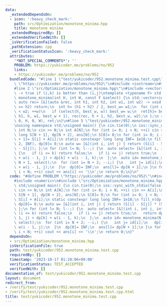 ```yaml
---
data:
  _extendedDependsOn:
  - icon: ':heavy_check_mark:'
    path: src/Optimization/monotone_minima.hpp
    title: monotone minima
  _extendedRequiredBy: []
  _extendedVerifiedWith: []
  _isVerificationFailed: false
  _pathExtension: cpp
  _verificationStatusIcon: ':heavy_check_mark:'
  attributes:
    '*NOT_SPECIAL_COMMENTS*': ''
    PROBLEM: https://yukicoder.me/problems/no/952
    links:
    - https://yukicoder.me/problems/no/952
  bundledCode: "#line 1 \"test/yukicoder/952.monotone_minima.test.cpp\"\n#define PROBLEM\
    \ \"https://yukicoder.me/problems/no/952\"\n#include <iostream>\n#include <numeric>\n\
    #line 2 \"src/Optimization/monotone_minima.hpp\"\n#include <vector>\n// select(i,j,k)\
    \ -> true if (i,k) is better than (i,j)\ntemplate <typename F> std::vector<int>\
    \ monotone_minima(int H, int W, const F &select) {\n std::vector<int> ret(H);\n\
    \ auto rec= [&](auto &rec, int h1, int h2, int w1, int w2) -> void {\n  if (h1\
    \ == h2) return;\n  int h= (h1 + h2) / 2, best_w= w1;\n  for (int w= w1 + 1; w\
    \ < w2; ++w)\n   if (select(h, best_w, w)) best_w= w;\n  ret[h]= best_w, rec(rec,\
    \ h1, h, w1, best_w + 1), rec(rec, h + 1, h2, best_w, w2);\n };\n return rec(rec,\
    \ 0, H, 0, W), ret;\n}\n#line 5 \"test/yukicoder/952.monotone_minima.test.cpp\"\
    \nusing namespace std;\nsigned main() {\n cin.tie(0);\n ios::sync_with_stdio(false);\n\
    \ int N;\n cin >> N;\n int A[N];\n for (int i= 0; i < N; ++i) cin >> A[i];\n long\
    \ long S[N + 1], dp[N + 2], ans[N];\n S[0]= 0;\n for (int i= 0; i < N; ++i) S[i\
    \ + 1]= S[i] + A[i];\n static constexpr long long INF= 1e18;\n fill_n(dp, N +\
    \ 2, INF), dp[0]= 0;\n auto w= [&](int i, int j) { return (S[i] - S[j]) * (S[i]\
    \ - S[j]); };\n for (int l= N; l--;) {\n  auto select= [&](int i, int j, int k)\
    \ {\n   if (i <= k) return false;\n   if (i <= j) return true;\n   return dp[j]\
    \ + w(i - 1, j) > dp[k] + w(i - 1, k);\n  };\n  auto id= monotone_minima(N + 2,\
    \ N + 1, select);\n  for (int i= N + 2; --i;) {\n   int j= id[i];\n   dp[i]= dp[j]\
    \ + w(i - 1, j);\n  }\n  dp[0]= INF;\n  ans[l]= dp[N + 1];\n }\n for (int i= 0;\
    \ i < N; ++i) cout << ans[i] << '\\n';\n return 0;\n}\n"
  code: "#define PROBLEM \"https://yukicoder.me/problems/no/952\"\n#include <iostream>\n\
    #include <numeric>\n#include \"src/Optimization/monotone_minima.hpp\"\nusing namespace\
    \ std;\nsigned main() {\n cin.tie(0);\n ios::sync_with_stdio(false);\n int N;\n\
    \ cin >> N;\n int A[N];\n for (int i= 0; i < N; ++i) cin >> A[i];\n long long\
    \ S[N + 1], dp[N + 2], ans[N];\n S[0]= 0;\n for (int i= 0; i < N; ++i) S[i + 1]=\
    \ S[i] + A[i];\n static constexpr long long INF= 1e18;\n fill_n(dp, N + 2, INF),\
    \ dp[0]= 0;\n auto w= [&](int i, int j) { return (S[i] - S[j]) * (S[i] - S[j]);\
    \ };\n for (int l= N; l--;) {\n  auto select= [&](int i, int j, int k) {\n   if\
    \ (i <= k) return false;\n   if (i <= j) return true;\n   return dp[j] + w(i -\
    \ 1, j) > dp[k] + w(i - 1, k);\n  };\n  auto id= monotone_minima(N + 2, N + 1,\
    \ select);\n  for (int i= N + 2; --i;) {\n   int j= id[i];\n   dp[i]= dp[j] +\
    \ w(i - 1, j);\n  }\n  dp[0]= INF;\n  ans[l]= dp[N + 1];\n }\n for (int i= 0;\
    \ i < N; ++i) cout << ans[i] << '\\n';\n return 0;\n}"
  dependsOn:
  - src/Optimization/monotone_minima.hpp
  isVerificationFile: true
  path: test/yukicoder/952.monotone_minima.test.cpp
  requiredBy: []
  timestamp: '2023-10-17 01:28:06+09:00'
  verificationStatus: TEST_ACCEPTED
  verifiedWith: []
documentation_of: test/yukicoder/952.monotone_minima.test.cpp
layout: document
redirect_from:
- /verify/test/yukicoder/952.monotone_minima.test.cpp
- /verify/test/yukicoder/952.monotone_minima.test.cpp.html
title: test/yukicoder/952.monotone_minima.test.cpp
---
```

